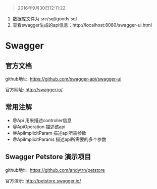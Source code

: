 > 2016年9月30日12:11:22

1. 数据库文件为 src/sql/goods.sql
2. 查看swagger生成的api信息：http://localhost:8080/swagger-ui.html




# Swagger

## 官方文档

github地址:	https://github.com/swagger-api/swagger-ui

官方网址:	http://swagger.io/

## 常用注解

* @Api 用来描述controller信息
* @ApiOperation 描述该api
* @ApiImplicitParam 描述api所需参数
* @ApiImplicitParams 描述api所需要的多个参数

## Swagger Petstore 演示项目

github地址:	https://github.com/andytrn/petstore

官方演示:	http://petstore.swagger.io/